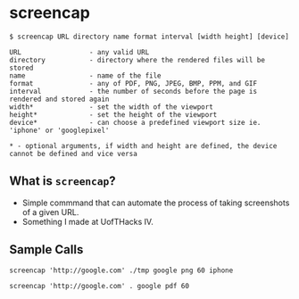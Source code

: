 # screencap

    $ screencap URL directory name format interval [width height] [device]

    URL 				- any valid URL
    directory 			- directory where the rendered files will be stored
    name 				- name of the file
    format 				- any of PDF, PNG, JPEG, BMP, PPM, and GIF
    interval			- the number of seconds before the page is rendered and stored again
    width*				- set the width of the viewport
    height*				- set the height of the viewport
    device*				- can choose a predefined viewport size ie. 'iphone' or 'googlepixel'

    * - optional arguments, if width and height are defined, the device cannot be defined and vice versa

## What is `screencap`?

+ Simple commmand that can automate the process of taking screenshots of a given URL.
+ Something I made at UofTHacks IV.

## Sample Calls

    screencap 'http://google.com' ./tmp google png 60 iphone

    screencap 'http://google.com' . google pdf 60